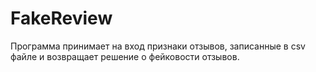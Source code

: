 # FakeReview
Программа принимает на вход признаки отзывов, записанные в csv файле и возвращает решение о фейковости отзывов.
